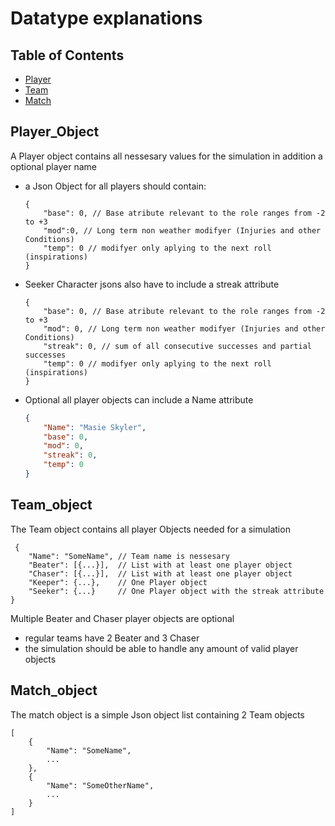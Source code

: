 # Datatype explanations

## Table of Contents

- [Player](#Player_object)
- [Team](#Team_object)
- [Match](#matchobject)

## Player_Object

A Player object contains all nessesary values for the simulation in addition a optional player name

+ a Json Object for all players should contain:

    ```
    {
        "base": 0, // Base atribute relevant to the role ranges from -2 to +3
        "mod":0, // Long term non weather modifyer (Injuries and other Conditions)
        "temp": 0 // modifyer only aplying to the next roll (inspirations)
    }
    ```

+ Seeker Character jsons also have to include a streak attribute

    ```
    {
        "base": 0, // Base atribute relevant to the role ranges from -2 to +3
        "mod": 0, // Long term non weather modifyer (Injuries and other Conditions)
        "streak": 0, // sum of all consecutive successes and partial successes
        "temp": 0 // modifyer only aplying to the next roll (inspirations)
    }
    ```

+ Optional all player objects can include a Name attribute

    ```json
    {
        "Name": "Masie Skyler",
        "base": 0,
        "mod": 0,
        "streak": 0,
        "temp": 0
    }
    ```

## Team_object

The Team object contains all player Objects needed for a simulation

```
 {
    "Name": "SomeName", // Team name is nessesary
    "Beater": [{...}],  // List with at least one player object
    "Chaser": [{...}],  // List with at least one player object
    "Keeper": {...},    // One Player object
    "Seeker": {...}     // One Player object with the streak attribute
}
```

Multiple Beater and Chaser player objects are optional
+ regular teams have 2 Beater and 3 Chaser
+ the simulation should be able to handle any amount of valid player objects

## Match_object

The match object is a simple Json object list containing 2 Team objects

```
[
    {
        "Name": "SomeName",
        ...
    },
    {
        "Name": "SomeOtherName",
        ...
    }
]
```